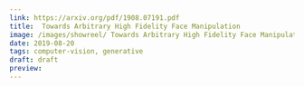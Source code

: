 ```yaml
---
link: https://arxiv.org/pdf/1908.07191.pdf
title:  Towards Arbitrary High Fidelity Face Manipulation
image: /images/showreel/ Towards Arbitrary High Fidelity Face Manipulation.jpg
date: 2019-08-20
tags: computer-vision, generative
draft: draft
preview:
---
```




